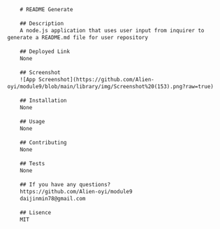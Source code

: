 
        # README Generate

        ## Description
        A node.js application that uses user input from inquirer to generate a README.md file for user repository

        ## Deployed Link
        None

        ## Screenshot
        ![App Screenshot](https://github.com/Alien-oyi/module9/blob/main/library/img/Screenshot%20(153).png?raw=true)

        ## Installation
        None

        ## Usage
        None

        ## Contributing
        None

        ## Tests
        None

        ## If you have any questions?
        https://github.com/Alien-oyi/module9
        daijinmin78@gmail.com

        ## Lisence
        MIT 
        
        